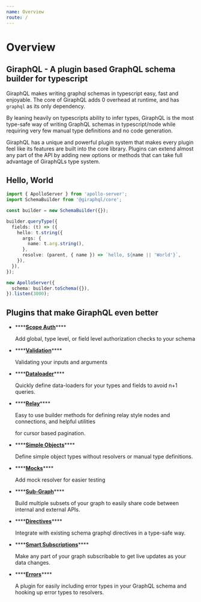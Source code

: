 ```yaml
---
name: Overview
route: /
---
```


# Overview

## GiraphQL - A plugin based GraphQL schema builder for typescript

GiraphQL makes writing graphql schemas in typescript easy, fast and enjoyable. The core of GiraphQL
adds 0 overhead at runtime, and has `graphql` as its only dependency.

By leaning heavily on typescripts ability to infer types, GiraphQL is the most type-safe way of
writing GraphQL schemas in typescript/node while requiring very few manual type definitions and no
code generation.

GiraphQL has a unique and powerful plugin system that makes every plugin feel like its features are
built into the core library. Plugins can extend almost any part of the API by adding new options or
methods that can take full advantage of GiraphQLs type system.

## Hello, World

```typescript
import { ApolloServer } from 'apollo-server';
import SchemaBuilder from '@giraphql/core';

const builder = new SchemaBuilder({});

builder.queryType({
  fields: (t) => ({
    hello: t.string({
      args: {
        name: t.arg.string(),
      },
      resolve: (parent, { name }) => `hello, ${name || 'World'}`,
    }),
  }),
});

new ApolloServer({
  schema: builder.toSchema({}),
}).listen(3000);
```

## Plugins that make GiraphQL even better

- \*\*\*\*[**Scope Auth**](plugins/scope-auth.md)\*\*\*\*

  Add global, type level, or field level authorization checks to your schema

- \*\*\*\*[**Validation**](plugins/validation.md)\*\*\*\*

  Validating your inputs and arguments

- \*\*\*\*[**Dataloader**](plugins/dataloader.md)\*\*\*\*

  Quickly define data-loaders for your types and fields to avoid n+1 queries.

- \*\*\*\*[**Relay**](plugins/relay.md)\*\*\*\*

  Easy to use builder methods for defining relay style nodes and connections, and helpful utilities

  for cursor based pagination.

- \*\*\*\*[**Simple Objects**](plugins/simple-objects.md)\*\*\*\*

  Define simple object types without resolvers or manual type definitions.

- \*\*\*\*[**Mocks**](plugins/mocks.md)\*\*\*\*

  Add mock resolver for easier testing

- \*\*\*\*[**Sub-Graph**](plugins/sub-graph.md)\*\*\*\*

  Build multiple subsets of your graph to easily share code between internal and external APIs.

- \*\*\*\*[**Directives**](plugins/directives.md)\*\*\*\*

  Integrate with existing schema graphql directives in a type-safe way.

- \*\*\*\*[**Smart Subscriptions**](plugins/smart-subscriptions.md)\*\*\*\*

  Make any part of your graph subscribable to get live updates as your data changes.

- \*\*\*\*[**Errors**](plugins/errors.md)\*\*\*\*

  A plugin for easily including error types in your GraphQL schema and hooking up error types to
  resolvers.
